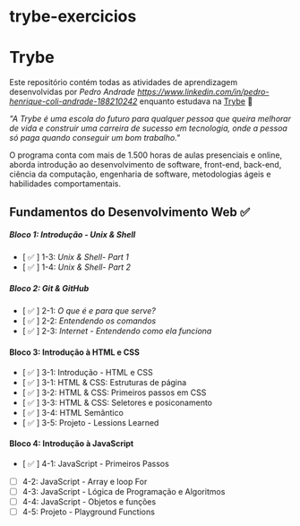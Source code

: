 # trybe-exercicios

# Trybe

Este repositório contém todas as atividades de aprendizagem desenvolvidas por _Pedro Andrade https://www.linkedin.com/in/pedro-henrique-coli-andrade-188210242_ enquanto estudava na [Trybe](https://www.betrybe.com/) :rocket:

_"A Trybe é uma escola do futuro para qualquer pessoa que queira melhorar de vida e construir uma carreira de sucesso em tecnologia, onde a pessoa só paga quando conseguir um bom trabalho."_

O programa conta com mais de 1.500 horas de aulas presenciais e online, aborda introdução ao desenvolvimento de software, front-end, back-end, ciência da computação, engenharia de software, metodologias ágeis e habilidades comportamentais.

## Fundamentos do Desenvolvimento Web :white_check_mark:

##### Bloco 1: Introdução - Unix & Shell

- [ :white_check_mark: ] 1-3: _Unix & Shell- Part 1_
- [ :white_check_mark: ] 1-4: _Unix & Shell- Part 2_

##### Bloco 2: Git & GitHub

- [ :white_check_mark: ] 2-1: _O que é e para que serve?_
- [ :white_check_mark: ] 2-2: _Entendendo os comandos_
- [ :white_check_mark: ] 2-3: _Internet - Entendendo como ela funciona_

#### Bloco 3: Introdução à HTML e CSS

- [ :white_check_mark: ] 3-1: Introdução - HTML e CSS
- [ :white_check_mark: ] 3-1: HTML & CSS: Estruturas de página
- [ :white_check_mark: ] 3-2: HTML & CSS: Primeiros passos em CSS
- [ :white_check_mark: ] 3-3: HTML & CSS: Seletores e posiconamento
- [ :white_check_mark: ] 3-4: HTML Semântico
- [ :white_check_mark: ] 3-5: Projeto - Lessions Learned

#### Bloco 4: Introdução à JavaScript
- [ :white_check_mark: ] 4-1: JavaScript - Primeiros Passos
- [  ] 4-2: JavaScript - Array e loop For
- [  ] 4-3: JavaScript - Lógica de Programação e Algoritmos
- [  ] 4-4: JavaScript - Objetos e funções
- [  ] 4-5: Projeto - Playground Functions
